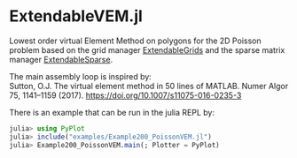 # ExtendableVEM.jl
Lowest order virtual Element Method on polygons for the 2D Poisson problem
based on the grid manager [ExtendableGrids](https://github.com/j-fu/ExtendableGrids.jl) and the sparse matrix manager [ExtendableSparse](https://github.com/j-fu/ExtendableSparse.jl).


The main assembly loop is inspired by:\
Sutton, O.J. The virtual element method in 50 lines of MATLAB. Numer Algor 75, 1141–1159 (2017). https://doi.org/10.1007/s11075-016-0235-3


There is an example that can be run in the julia REPL by:
```julia
julia> using PyPlot
julia> include("examples/Example200_PoissonVEM.jl")
julia> Example200_PoissonVEM.main(; Plotter = PyPlot)
```





